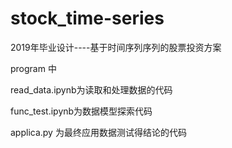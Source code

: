 # stock_time-series
2019年毕业设计----基于时间序列序列的股票投资方案

program 中 

read_data.ipynb为读取和处理数据的代码

func_test.ipynb为数据模型探索代码

applica.py 为最终应用数据测试得结论的代码
